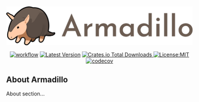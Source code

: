 <div align="center">
<a href="https://github.com/einstein8612/armadillo" target="_blank">

![Alt text](assets/armadillo-logo.png?raw=true "Title")

</a>
</div>

<div align="center">

[![workflow](https://github.com/einstein8612/armadillo/actions/workflows/rust.yml/badge.svg)](https://github.com/einstein8612/armadillo/actions/workflows/rust.yml)
[![Latest Version](https://img.shields.io/crates/v/armadillo.svg)](https://crates.io/crates/armadillo)
[![Crates.io Total Downloads](https://img.shields.io/crates/d/armadillo)
](https://crates.io/crates/armadillo)
[![License:MIT](https://img.shields.io/badge/License-MIT-yellow.svg)](https://opensource.org/licenses/MIT)
[![codecov](https://codecov.io/github/einstein8612/armadillo/graph/badge.svg?token=N7KD0MV892)](https://codecov.io/github/einstein8612/armadillo)

</div>

## About Armadillo

About section...